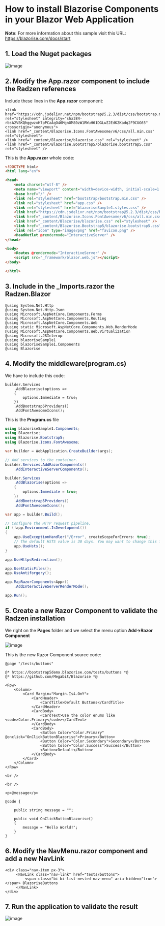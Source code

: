 # How to install Blazorise Components in your Blazor Web Application

**Note:** For more information about this sample visit this URL: https://blazorise.com/docs/start

## 1. Load the Nuget packages

![image](https://github.com/user-attachments/assets/86e463d1-df00-4c0b-bec2-8e88948184d8)

## 2. Modify the App.razor component to include the Radzen references

Include these lines in the **App.razor** component:

```
<link href="https://cdn.jsdelivr.net/npm/bootstrap@5.2.3/dist/css/bootstrap.min.css" rel="stylesheet" integrity="sha384-rbsA2VBKQhggwzxH7pPCaAqO46MgnOM80zW1RWuH61DGLwZJEdK2Kadq2F9CUG65" crossorigin="anonymous">
<link href="_content/Blazorise.Icons.FontAwesome/v6/css/all.min.css" rel="stylesheet">
<link href="_content/Blazorise/blazorise.css" rel="stylesheet" />
<link href="_content/Blazorise.Bootstrap5/blazorise.bootstrap5.css" rel="stylesheet" />
```

This is the **App.razor** whole code:

```html
<!DOCTYPE html>
<html lang="en">

<head>
    <meta charset="utf-8" />
    <meta name="viewport" content="width=device-width, initial-scale=1.0" />
    <base href="/" />
    <link rel="stylesheet" href="bootstrap/bootstrap.min.css" />
    <link rel="stylesheet" href="app.css" />
    <link rel="stylesheet" href="blazoriseSample1.styles.css" />
    <link href="https://cdn.jsdelivr.net/npm/bootstrap@5.2.3/dist/css/bootstrap.min.css" rel="stylesheet" integrity="sha384-rbsA2VBKQhggwzxH7pPCaAqO46MgnOM80zW1RWuH61DGLwZJEdK2Kadq2F9CUG65" crossorigin="anonymous">
    <link href="_content/Blazorise.Icons.FontAwesome/v6/css/all.min.css" rel="stylesheet">
    <link href="_content/Blazorise/blazorise.css" rel="stylesheet" />
    <link href="_content/Blazorise.Bootstrap5/blazorise.bootstrap5.css" rel="stylesheet" />
    <link rel="icon" type="image/png" href="favicon.png" />
    <HeadOutlet @rendermode="InteractiveServer" />
</head>

<body>
    <Routes @rendermode="InteractiveServer" />
    <script src="_framework/blazor.web.js"></script>
</body>

</html>
```

## 3. Include in the _Imports.razor the Radzen.Blazor

```
@using System.Net.Http
@using System.Net.Http.Json
@using Microsoft.AspNetCore.Components.Forms
@using Microsoft.AspNetCore.Components.Routing
@using Microsoft.AspNetCore.Components.Web
@using static Microsoft.AspNetCore.Components.Web.RenderMode
@using Microsoft.AspNetCore.Components.Web.Virtualization
@using Microsoft.JSInterop
@using blazoriseSample1
@using blazoriseSample1.Components
@using Blazorise
```

## 4. Modify the middleware(program.cs)

We have to include this code:

```
builder.Services
    .AddBlazorise(options =>
    {
        options.Immediate = true;
    })
    .AddBootstrap5Providers()
    .AddFontAwesomeIcons();
```

This is the **Program.cs** file

```csharp
using blazoriseSample1.Components;
using Blazorise;
using Blazorise.Bootstrap5;
using Blazorise.Icons.FontAwesome;

var builder = WebApplication.CreateBuilder(args);

// Add services to the container.
builder.Services.AddRazorComponents()
    .AddInteractiveServerComponents();

builder.Services
    .AddBlazorise(options =>
    {
        options.Immediate = true;
    })
    .AddBootstrap5Providers()
    .AddFontAwesomeIcons();

var app = builder.Build();

// Configure the HTTP request pipeline.
if (!app.Environment.IsDevelopment())
{
    app.UseExceptionHandler("/Error", createScopeForErrors: true);
    // The default HSTS value is 30 days. You may want to change this for production scenarios, see https://aka.ms/aspnetcore-hsts.
    app.UseHsts();
}

app.UseHttpsRedirection();

app.UseStaticFiles();
app.UseAntiforgery();

app.MapRazorComponents<App>()
    .AddInteractiveServerRenderMode();

app.Run();

```

## 5. Create a new Razor Component to validate the Radzen installation

We right on the **Pages** folder and we select the menu option **Add->Razor Component**

![image](https://github.com/user-attachments/assets/00275830-0f8d-4d84-98cd-3d04df98217e)

This is the new Razor Component source code:

```razor
@page "/tests/buttons"

@* https://bootstrap5demo.blazorise.com/tests/buttons *@
@* https://github.com/Megabit/Blazorise *@

<Row>
    <Column>
        <Card Margin="Margin.Is4.OnY">
            <CardHeader>
                <CardTitle>Default Buttons</CardTitle>
            </CardHeader>
            <CardBody>
                <CardText>Use the color enums like <code>Color.Primary</code></CardText>
            </CardBody>
            <CardBody>
                <Button Color="Color.Primary" @onclick="OnClickButtonBlazorise">Primary</Button>
                <Button Color="Color.Secondary">Secondary</Button>
                <Button Color="Color.Success">Success</Button>
                <Button>Default</Button>
            </CardBody>
        </Card>
    </Column>
</Row>

<br />

<br />

<p>@message</p>

@code {

    public string message = "";

    public void OnClickButtonBlazorise()
    {
        message = "Hello World!";
    }
}
```

## 6. Modify the NavMenu.razor component and add a new NavLink

```
<div class="nav-item px-3">
     <NavLink class="nav-link" href="tests/buttons">
         <span class="bi bi-list-nested-nav-menu" aria-hidden="true"></span> BlazoriseButtons
     </NavLink>
</div>
```

## 7. Run the application to validate the result

![image](https://github.com/user-attachments/assets/ac943ec9-9b9a-4af9-9054-bbfd5f86ef67)

